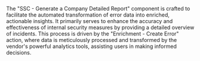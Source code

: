 The "SSC - Generate a Company Detailed Report" component is crafted to facilitate the automated transformation of error data into enriched, actionable insights. It primarily serves to enhance the accuracy and effectiveness of internal security measures by providing a detailed overview of incidents. This process is driven by the "Enrichment - Create Error" action, where data is meticulously processed and transformed by the vendor's powerful analytics tools, assisting users in making informed decisions.
